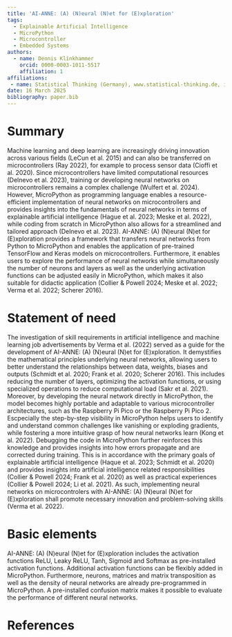 ```yaml
---
title: 'AI-ANNE: (A) (N)eural (N)et for (E)xploration'
tags:
  - Explainable Artificial Intelligence
  - MicroPython
  - Microcontroller
  - Embedded Systems
authors:
  - name: Dennis Klinkhammer
    orcid: 0000-0003-1011-5517
    affiliation: 1
affiliations:
 - name: Statistical Thinking (Germany), www.statistical-thinking.de, info@statistical-thinking.de
date: 16 March 2025
bibliography: paper.bib
---
```


# Summary

Machine learning and deep learning are increasingly driving innovation across various fields (LeCun et al. 2015) and can also be transferred on microcontrollers (Ray 2022), for example to process sensor data (Cioffi et al. 2020). Since microcontrollers have limited computational resources (Delnevo et al. 2023), training or developing neural networks on microcontrollers remains a complex challenge (Wulfert et al. 2024). However, MicroPython as programming language enables a resource-efficient implementation of neural networks on microcontrollers and provides insights into the fundamentals of neural networks in terms of explainable artificial intelligence (Hague et al. 2023; Meske et al. 2022), while coding from scratch in MicroPython also allows for a streamlined and tailored approach (Delnevo et al. 2023). AI-ANNE: (A) (N)eural (N)et for (E)xploration provides a framework that transfers neural networks from Python to MicroPython and enables the application of pre-trained TensorFlow and Keras models on microcontrollers. Furthermore, it enables users to explore the performance of neural networks while simultaneously the number of neurons and layers as well as the underlying activation functions can be adjusted easily in MicroPython, which makes it also suitable for didactic application (Collier & Powell 2024; Meske et al. 2022; Verma et al. 2022; Scherer 2016).

# Statement of need

The investigation of skill requirements in artificial intelligence and machine learning job advertisements by Verma et al. (2022) served as a guide for the development of AI-ANNE: (A) (N)eural (N)et for (E)xploration. It demystifies the mathematical principles underlying neural networks, allowing users to better understand the relationships between data, weights, biases and outputs (Schmidt et al. 2020; Frank et al. 2020; Scherer 2016). This includes reducing the number of layers, optimizing the activation functions, or using specialized operations to reduce computational load (Sakr et al. 2021). Moreover, by developing the neural network directly in MicroPython, the model becomes highly portable and adaptable to various microcontroller architectures, such as the Raspberry Pi Pico or the Raspberry Pi Pico 2. Escpecially the step-by-step visibility in MicroPython helps users to identify and understand common challenges like vanishing or exploding gradients, while fostering a more intuitive grasp of how neural networks learn (Kong et al. 2022). Debugging the code in MicroPython further reinforces this knowledge and provides insights into how errors propagate and are corrected during training. This is in accordance with the primary goals of explainable artificial intelligence (Haque et al. 2023; Schmidt et al. 2020) and provides insights into artificial intelligence related responsibilities (Collier & Powell 2024; Frank et al. 2020) as well as practical experiences (Collier & Powell 2024; Li et al. 2021). As such, implementing neural networks on microcontrolers with AI-ANNE: (A) (N)eural (N)et for (E)xploration shall promote necessary innovation and problem-solving skills (Verma et al. 2022).

# Basic elements
AI-ANNE: (A) (N)eural (N)et for (E)xploration includes the activation functions ReLU, Leaky ReLU, Tanh, Sigmoid and Softmax as pre-installed activation functions. Additional activation functions can be flexibly added in MicroPython. Furthermore, neurons, matrices and matrix transposition as well as the density of neural networks are already pre-programmed in MicroPython. A pre-installed confusion matrix makes it possible to evaluate the performance of different neural networks.

# References

